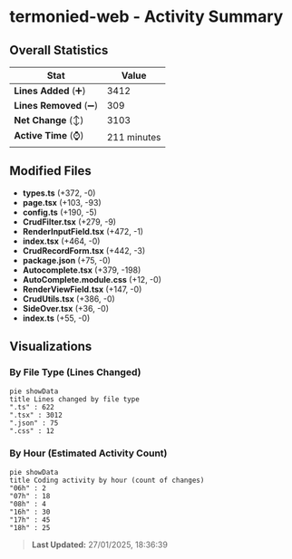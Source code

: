 # termonied-web - Activity Summary 

## Overall Statistics

| Stat                   | Value                                                             |
| ---------------------- | ----------------------------------------------------------------- |
| **Lines Added** (➕)   | 3412                                          |
| **Lines Removed** (➖) | 309                                        |
| **Net Change** (↕)    | 3103                |
| **Active Time** (⌚)   | 211 minutes |


## Modified Files
- **types.ts** (+372, -0)
- **page.tsx** (+103, -93)
- **config.ts** (+190, -5)
- **CrudFilter.tsx** (+279, -9)
- **RenderInputField.tsx** (+472, -1)
- **index.tsx** (+464, -0)
- **CrudRecordForm.tsx** (+442, -3)
- **package.json** (+75, -0)
- **Autocomplete.tsx** (+379, -198)
- **AutoComplete.module.css** (+12, -0)
- **RenderViewField.tsx** (+147, -0)
- **CrudUtils.tsx** (+386, -0)
- **SideOver.tsx** (+36, -0)
- **index.ts** (+55, -0)

## Visualizations

### By File Type (Lines Changed)

```mermaid
pie showData
title Lines changed by file type
".ts" : 622
".tsx" : 3012
".json" : 75
".css" : 12
```

### By Hour (Estimated Activity Count)

```mermaid
pie showData
title Coding activity by hour (count of changes)
"06h" : 2
"07h" : 18
"08h" : 4
"16h" : 30
"17h" : 45
"18h" : 25
```


> **Last Updated:** 27/01/2025, 18:36:39